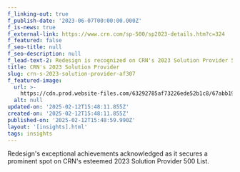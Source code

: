 ```yaml
---
f_linking-out: true
f_publish-date: '2023-06-07T00:00:00.000Z'
f_is-news: true
f_external-link: https://www.crn.com/sp-500/sp2023-details.htm?c=324
f_featured: false
f_seo-title: null
f_seo-description: null
f_lead-text-2: Redesign is recognized on CRN's 2023 Solution Provider 500 List
title: CRN's 2023 Solution Provider
slug: crn-s-2023-solution-provider-af307
f_featured-image:
  url: >-
    https://cdn.prod.website-files.com/63292785af73226ede52b1c8/67abb19cb246e768d721bbc5_6480508b7740c0bad23e6737_SP%2520500_web.png
  alt: null
updated-on: '2025-02-12T15:48:11.855Z'
created-on: '2025-02-12T15:48:11.855Z'
published-on: '2025-02-12T15:48:59.990Z'
layout: '[insights].html'
tags: insights
---
```


Redesign's exceptional achievements acknowledged as it secures a prominent spot on CRN's esteemed 2023 Solution Provider 500 List.
